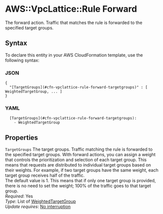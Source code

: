 # AWS::VpcLattice::Rule Forward<a name="aws-properties-vpclattice-rule-forward"></a>

The forward action\. Traffic that matches the rule is forwarded to the specified target groups\.

## Syntax<a name="aws-properties-vpclattice-rule-forward-syntax"></a>

To declare this entity in your AWS CloudFormation template, use the following syntax:

### JSON<a name="aws-properties-vpclattice-rule-forward-syntax.json"></a>

```
{
  "[TargetGroups](#cfn-vpclattice-rule-forward-targetgroups)" : [ WeightedTargetGroup, ... ]
}
```

### YAML<a name="aws-properties-vpclattice-rule-forward-syntax.yaml"></a>

```
  [TargetGroups](#cfn-vpclattice-rule-forward-targetgroups): 
    - WeightedTargetGroup
```

## Properties<a name="aws-properties-vpclattice-rule-forward-properties"></a>

`TargetGroups`  <a name="cfn-vpclattice-rule-forward-targetgroups"></a>
The target groups\. Traffic matching the rule is forwarded to the specified target groups\. With forward actions, you can assign a weight that controls the prioritization and selection of each target group\. This means that requests are distributed to individual target groups based on their weights\. For example, if two target groups have the same weight, each target group receives half of the traffic\.  
The default value is 1\. This means that if only one target group is provided, there is no need to set the weight; 100% of the traffic goes to that target group\.  
*Required*: Yes  
*Type*: List of [WeightedTargetGroup](aws-properties-vpclattice-rule-weightedtargetgroup.md)  
*Update requires*: [No interruption](https://docs.aws.amazon.com/AWSCloudFormation/latest/UserGuide/using-cfn-updating-stacks-update-behaviors.html#update-no-interrupt)